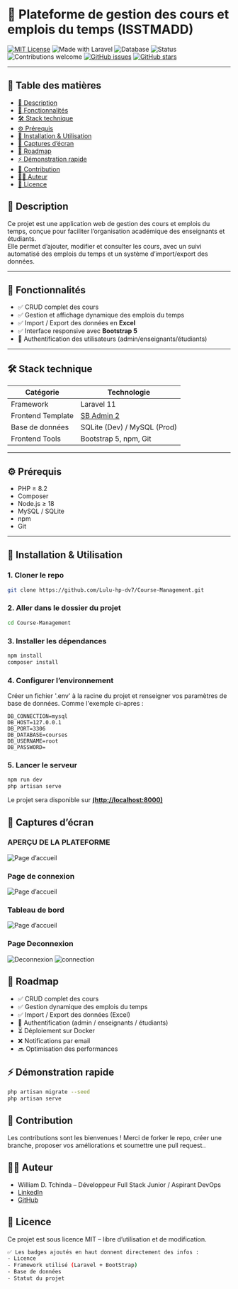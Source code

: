 # 📌 Plateforme de gestion des cours et emplois du temps (ISSTMADD)

[![MIT License](https://img.shields.io/badge/License-MIT-green.svg)](LICENSE)
![Made with Laravel](https://img.shields.io/badge/Laravel-11-red)
![Database](https://img.shields.io/badge/Database-MySQL-blue)
![Status](https://img.shields.io/badge/Status-En%20développement-orange)
![Contributions welcome](https://img.shields.io/badge/contributions-welcome-brightgreen.svg)
[![GitHub issues](https://img.shields.io/github/issues/Lulu-hp-dv7/Course-Management)](https://github.com/Lulu-hp-dv7/Course-Management/issues)
[![GitHub stars](https://img.shields.io/github/stars/Lulu-hp-dv7/Course-Management?style=social)](https://github.com/Lulu-hp-dv7/Course-Management/stargazers)

---

## 📑 Table des matières

- [📝 Description](#-description)
- [🚀 Fonctionnalités](#-fonctionnalités)
- [🛠️ Stack technique](#️-stack-technique)
- [⚙️ Prérequis](#️-prérequis)
- [📂 Installation & Utilisation](#-installation--utilisation)
- [📸 Captures d’écran](#-captures-décran)
- [📌 Roadmap](#-roadmap)
- [⚡ Démonstration rapide](#-démonstration-rapide)
- [🤝 Contribution](#-contribution)
- [👨‍💻 Auteur](#-auteur)
- [📜 Licence](#-licence)

## 📝 Description

Ce projet est une application web de gestion des cours et emplois du temps, conçue pour faciliter l’organisation académique des enseignants et étudiants.  
Elle permet d’ajouter, modifier et consulter les cours, avec un suivi automatisé des emplois du temps et un système d’import/export des données.

---

## 🚀 Fonctionnalités

- ✅ CRUD complet des cours  
- ✅ Gestion et affichage dynamique des emplois du temps  
- ✅ Import / Export des données en **Excel**  
- ✅ Interface responsive avec **Bootstrap 5**  
- 🚧 Authentification des utilisateurs (admin/enseignants/étudiants)

---

## 🛠️ Stack technique

| Catégorie         | Technologie |
|-------------------|-------------|
| Framework         | Laravel 11  |
| Frontend Template | [SB Admin 2](https://github.com/startbootstrap/startbootstrap-sb-admin-2) |
| Base de données   | SQLite (Dev) / MySQL (Prod) |
| Frontend Tools    | Bootstrap 5, npm, Git |

---

## ⚙️ Prérequis

- PHP ≥ 8.2  
- Composer  
- Node.js ≥ 18  
- MySQL / SQLite  
- npm  
- Git  

---

## 📂 Installation & Utilisation

### 1. Cloner le repo

````bash
git clone https://github.com/Lulu-hp-dv7/Course-Management.git
````

### 2. Aller dans le dossier du projet

````bash
cd Course-Management
````

### 3. Installer les dépendances

````bash
npm install  
composer install
````

### 4. Configurer l’environnement

Créer un fichier '.env' à la racine du projet et renseigner vos paramètres de base de données. Comme l'exemple ci-apres :

````dotenv
DB_CONNECTION=mysql
DB_HOST=127.0.0.1
DB_PORT=3306
DB_DATABASE=courses
DB_USERNAME=root
DB_PASSWORD=
````

### 5. Lancer le serveur

````bash
npm run dev
php artisan serve
````

Le projet sera disponible sur **[(http://localhost:8000)](http://localhost:8000)**

## 📸 Captures d’écran

### APERÇU DE LA PLATEFORME

![Page d’accueil](docs/home.png)

### Page de connexion

![Page d’accueil](docs/login.png)

### Tableau de bord

![Page d’accueil](docs/dashboard.png)

### Page Deconnexion

![Deconnexion](docs/logout-1.png)
![connection](docs/logout-2.png)

## 📌 Roadmap

- ✅ CRUD complet des cours  
- ✅ Gestion dynamique des emplois du temps  
- ✅ Import / Export des données (Excel)  
- 🚧 Authentification (admin / enseignants / étudiants)  
- ⏳ Déploiement sur Docker  
- ❌ Notifications par email  
- 🔜 Optimisation des performances  

## ⚡ Démonstration rapide

````bash
php artisan migrate --seed
php artisan serve
````

## 🤝 Contribution

Les contributions sont les bienvenues !
Merci de forker le repo, créer une branche, proposer vos améliorations et soumettre une pull request..

## 👨‍💻 Auteur

- William D. Tchinda – Développeur Full Stack Junior / Aspirant DevOps  
- [LinkedIn](https://www.linkedin.com/in/loo-a13a66346)  
- [GitHub](https://github.com/Lulu-hp-dv7)  

## 📜 Licence

Ce projet est sous licence MIT – libre d’utilisation et de modification.

````bash
✅ Les badges ajoutés en haut donnent directement des infos :  
- Licence  
- Framework utilisé (Laravel + BootStrap)  
- Base de données  
- Statut du projet  
````
